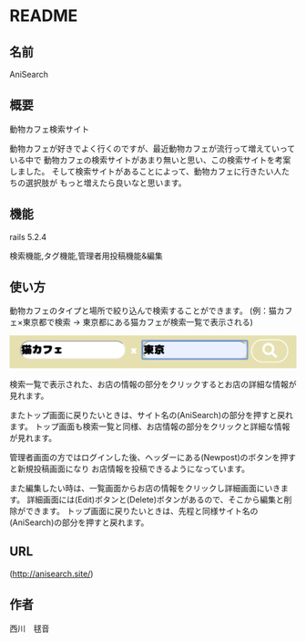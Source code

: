 # README

## 名前

AniSearch

## 概要

動物カフェ検索サイト

動物カフェが好きでよく行くのですが、最近動物カフェが流行って増えていっている中で
動物カフェの検索サイトがあまり無いと思い、この検索サイトを考案しました。
そして検索サイトがあることによって、動物カフェに行きたい人たちの選択肢が
もっと増えたら良いなと思います。

## 機能

rails 5.2.4

検索機能,タグ機能,管理者用投稿機能&編集

## 使い方

 動物カフェのタイプと場所で絞り込んで検索することができます。
 (例：猫カフェ×東京都で検索 → 東京都にある猫カフェが検索一覧で表示される)

 ![代替テキスト](/public/images/search.png)

 検索一覧で表示された、お店の情報の部分をクリックするとお店の詳細な情報が見れます。

 またトップ画面に戻りたいときは、サイト名の(AniSearch)の部分を押すと戻れます。
 トップ画面も検索一覧と同様、お店情報の部分をクリックと詳細な情報が見れます。

 管理者画面の方ではログインした後、ヘッダーにある(Newpost)のボタンを押すと新規投稿画面になり
 お店情報を投稿できるようになっています。

 また編集したい時は、一覧画面からお店の情報をクリックし詳細画面にいきます。
 詳細画面には(Edit)ボタンと(Delete)ボタンがあるので、そこから編集と削除ができます。
 トップ画面に戻りたいときは、先程と同様サイト名の(AniSearch)の部分を押すと戻れます。

## URL

(http://anisearch.site/)

## 作者

西川　毬音
